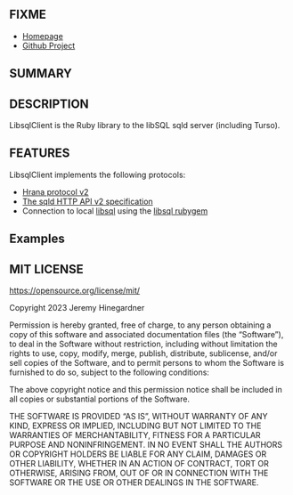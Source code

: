 ## FIXME

* [Homepage](https://github.com/copiousfreetime/libsql-client-ruby/)
* [Github Project](https://github.com/copiousfreetime/libsql-client-ruby)

## SUMMARY

## DESCRIPTION

LibsqlClient is the Ruby library to the libSQL sqld server (including Turso).

## FEATURES

LibsqlClient implements the following protocols:

- [Hrana protocol v2](https://github.com/libsql/sqld/blob/main/docs/HRANA_2_SPEC.md)
- [The sqld HTTP API v2 specification ](https://github.com/libsql/sqld/blob/main/docs/HTTP_V2_SPEC.md)
- Connection to local [libsql](https://libsql.org/) using the [libsql rubygem](https://rubygems.org/gems/libsql)

## Examples

## MIT LICENSE

<https://opensource.org/license/mit/>

Copyright 2023 Jeremy Hinegardner

Permission is hereby granted, free of charge, to any person obtaining a copy of
this software and associated documentation files (the “Software”), to deal in
the Software without restriction, including without limitation the rights to
use, copy, modify, merge, publish, distribute, sublicense, and/or sell copies of
the Software, and to permit persons to whom the Software is furnished to do so,
subject to the following conditions:

The above copyright notice and this permission notice shall be included in all
copies or substantial portions of the Software.

THE SOFTWARE IS PROVIDED “AS IS”, WITHOUT WARRANTY OF ANY KIND, EXPRESS OR
IMPLIED, INCLUDING BUT NOT LIMITED TO THE WARRANTIES OF MERCHANTABILITY, FITNESS
FOR A PARTICULAR PURPOSE AND NONINFRINGEMENT. IN NO EVENT SHALL THE AUTHORS OR
COPYRIGHT HOLDERS BE LIABLE FOR ANY CLAIM, DAMAGES OR OTHER LIABILITY, WHETHER
IN AN ACTION OF CONTRACT, TORT OR OTHERWISE, ARISING FROM, OUT OF OR IN
CONNECTION WITH THE SOFTWARE OR THE USE OR OTHER DEALINGS IN THE SOFTWARE.
